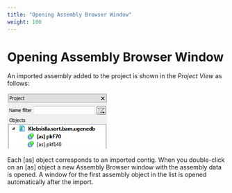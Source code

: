 ```yaml
---
title: "Opening Assembly Browser Window"
weight: 100
---
```



# Opening Assembly Browser Window

An imported assembly added to the project is shown in the _Project View_ as follows:


![](/images/65929800/65929801.png)

Each \[as\] object corresponds to an imported contig. When you double-click on an \[as\] object a new Assembly Browser window with the assembly data is opened. A window for the first assembly object in the list is opened automatically after the import.
